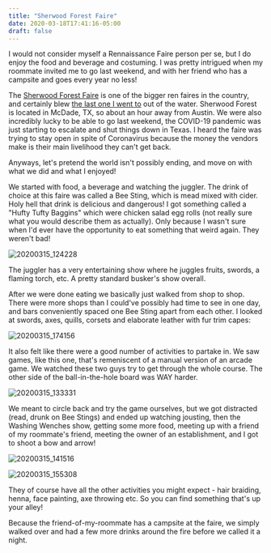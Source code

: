 ```yaml
---
title: "Sherwood Forest Faire"
date: 2020-03-18T17:41:16-05:00
draft: false
---
```


I would not consider myself a Rennaissance Faire person per se, but I do enjoy the food and beverage and costuming. I was pretty intrigued when my roommate invited me to go last weekend, and with her friend who has a campsite and goes every year no less! 

The [Sherwood Forest Faire](https://www.sherwoodforestfaire.com/) is one of the bigger ren faires in the country, and certainly blew [the last one I went to](https://www.norcalrenfaire.com/) out of the water. Sherwood Forest is located in McDade, TX, so about an hour away from Austin. We were also incredibly lucky to be able to go last weekend, the COVID-19 pandemic was just starting to escalate and shut things down in Texas. I heard the faire was trying to stay open in spite of Coronavirus because the money the vendors make is their main livelihood they can't get back.

Anyways, let's pretend the world isn't possibly ending, and move on with what we did and what I enjoyed!

We started with food, a beverage and watching the juggler. The drink of choice at this faire was called a Bee Sting, which is mead mixed with cider. Holy hell that drink is delicious and dangerous! I got something called a "Hufty Tufty Baggins" which were chicken salad egg rolls (not really sure what you would describe them as actually). Only because I wasn't sure when I'd ever have the opportunity to eat something that weird again. They weren't bad!

![20200315_124228](/images/20200315_124228.jpg)

The juggler has a very entertaining show where he juggles fruits, swords, a flaming torch, etc. A pretty standard busker's show overall.

After we were done eating we basically just walked from shop to shop. There were more shops than I could've possibly had time to see in one day, and bars conveniently spaced one Bee Sting apart from each other. I looked at swords, axes, quills, corsets and elaborate leather with fur trim capes:

![20200315_174156](/images/20200315_174156.jpg)

It also felt like there were a good number of activities to partake in. We saw games, like this one, that's remeniscent of a manual version of an arcade game. We watched these two guys try to get through the whole course. The other side of the ball-in-the-hole board was WAY harder.

![20200315_133331](/images/20200315_133331.jpg)

We meant to circle back and try the game ourselves, but we got distracted (read, drunk on Bee Stings) and ended up watching jousting, then the Washing Wenches show, getting some more food, meeting up with a friend of my roommate's friend, meeting the owner of an establishment, and I got to shoot a bow and arrow!

![20200315_141516](/images/20200315_141516.jpg)

![20200315_155308](/images/20200315_155308.jpg)

They of course have all the other activities you might expect - hair braiding, henna, face painting, axe throwing etc. So you can find something that's up your alley!

Because the friend-of-my-roommate has a campsite at the faire, we simply walked over and had a few more drinks around the fire before we called it a night. 